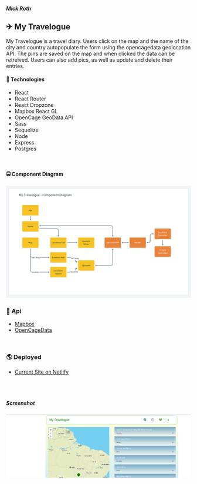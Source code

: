 

***Mick Roth***


## &#9992; My Travelogue

   My Travelogue is a travel diary. Users click on the map and the name of the city and country autopopulate the form using the opencagedata geolocation API. The pins are saved on the map and when clicked the data can be retreived. Users can also add pics, as well as update and delete their entries. 
 


#### &#x1F682; Technologies	
- React
- React Router
- React Dropzone
- Mapbox React GL
- OpenCage GeoData API
- Sass
- Sequelize
- Node 
- Express
- Postgres

<br>

#### &#x1F68D; Component Diagram

  

![Component Diagram](client/public/img/My-Travelogue.png)



### &#128673; Api
- [Mapbox](https://docs.mapbox.com/api/overview/)
- [OpenCageData](https://opencagedata.com/api)


<br>

### &#127758; Deployed
- [Current Site on Netlify](https://my-travels.netlify.app/)


<br>

<br>

##### Screenshot
![Screenshot](client/public/img/screenshot1.png)

<br>

